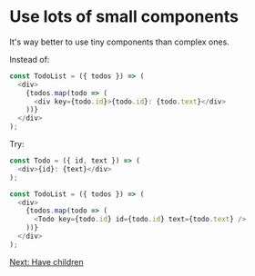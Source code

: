 # Use lots of small components

It's way better to use tiny components than complex ones.

Instead of:

```javascript
const TodoList = ({ todos }) => (
  <div>
    {todos.map(todo => (
      <div key={todo.id}>{todo.id}: {todo.text}</div>
    ))}
  </div>
);
```

Try:

```javascript
const Todo = ({ id, text }) => (
  <div>{id}: {text}</div>
);

const TodoList = ({ todos }) => (
  <div>
    {todos.map(todo => (
      <Todo key={todo.id} id={todo.id} text={todo.text} />
    ))}
  </div>
);
```

[Next: Have children](have-children.md)
